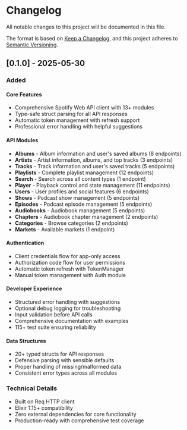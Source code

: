 # Changelog

All notable changes to this project will be documented in this file.

The format is based on [Keep a Changelog](https://keepachangelog.com/en/1.0.0/),
and this project adheres to [Semantic Versioning](https://semver.org/spec/v2.0.0.html).

## [0.1.0] - 2025-05-30

### Added

#### Core Features
- Comprehensive Spotify Web API client with 13+ modules
- Type-safe struct parsing for all API responses
- Automatic token management with refresh support
- Professional error handling with helpful suggestions

#### API Modules
- **Albums** - Album information and user's saved albums (8 endpoints)
- **Artists** - Artist information, albums, and top tracks (3 endpoints) 
- **Tracks** - Track information and user's saved tracks (5 endpoints)
- **Playlists** - Complete playlist management (12 endpoints)
- **Search** - Search across all content types (1 endpoint)
- **Player** - Playback control and state management (11 endpoints)
- **Users** - User profiles and social features (6 endpoints)
- **Shows** - Podcast show management (5 endpoints)
- **Episodes** - Podcast episode management (5 endpoints)
- **Audiobooks** - Audiobook management (5 endpoints)
- **Chapters** - Audiobook chapter management (2 endpoints)
- **Categories** - Browse categories (2 endpoints)
- **Markets** - Available markets (1 endpoint)

#### Authentication
- Client credentials flow for app-only access
- Authorization code flow for user permissions
- Automatic token refresh with TokenManager
- Manual token management with Auth module

#### Developer Experience
- Structured error handling with suggestions
- Optional debug logging for troubleshooting
- Input validation before API calls
- Comprehensive documentation with examples
- 115+ test suite ensuring reliability

#### Data Structures
- 20+ typed structs for API responses
- Defensive parsing with sensible defaults
- Proper handling of missing/malformed data
- Consistent error types across all modules

### Technical Details
- Built on Req HTTP client
- Elixir 1.15+ compatibility
- Zero external dependencies for core functionality
- Production-ready with comprehensive test coverage 